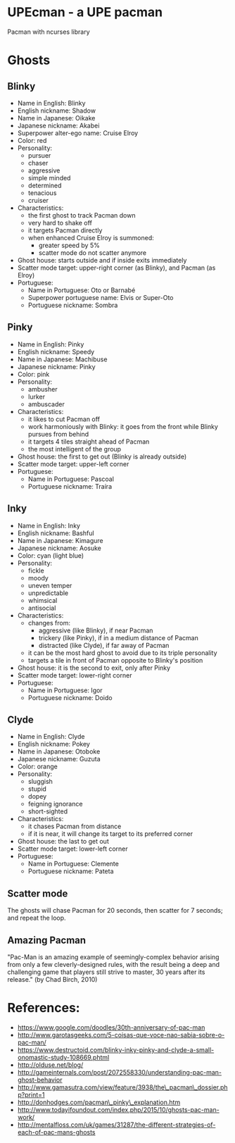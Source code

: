 # UPEcman - a UPE pacman

Pacman with ncurses library

# Ghosts

## Blinky

* Name in English: Blinky
* English nickname: Shadow
* Name in Japanese: Oikake
* Japanese nickname: Akabei
* Superpower alter-ego name: Cruise Elroy
* Color: red
* Personality:
    - pursuer
    - chaser
    - aggressive
    - simple minded
    - determined
    - tenacious
    - cruiser
* Characteristics:
    - the first ghost to track Pacman down
    - very hard to shake off
    - it targets Pacman directly
    - when enhanced Cruise Elroy is summoned:
        * greater speed by 5%
        * scatter mode do not scatter anymore
* Ghost house: starts outside and if inside exits immediately             
* Scatter mode target: upper-right corner (as Blinky), and Pacman (as Elroy)
* Portuguese:
    - Name in Portuguese: Oto or Barnabé
    - Superpower portuguese name: Elvis or Super-Oto
    - Portuguese nickname: Sombra

## Pinky

* Name in English: Pinky
* English nickname: Speedy
* Name in Japanese: Machibuse
* Japanese nickname: Pinky
* Color: pink
* Personality:
    - ambusher
    - lurker
    - ambuscader
* Characteristics:
    - it likes to cut Pacman off
    - work harmoniously with Blinky: it goes from the front while Blinky pursues from behind
    - it targets 4 tiles straight ahead of Pacman
    - the most intelligent of the group
* Ghost house: the first to get out (Blinky is already outside)
* Scatter mode target: upper-left corner
* Portuguese:
    - Name in Portuguese: Pascoal
    - Portuguese nickname: Traíra

## Inky

* Name in English: Inky
* English nickname: Bashful
* Name in Japanese: Kimagure
* Japanese nickname: Aosuke 
* Color: cyan (light blue)
* Personality:
    - fickle
    - moody
    - uneven temper
    - unpredictable
    - whimsical
    - antisocial
* Characteristics:
    - changes from: 
        * aggressive (like Blinky), if near Pacman
        * trickery (like Pinky), if in a medium distance of Pacman
        * distracted (like Clyde), if far away of Pacman
    - it can be the most hard ghost to avoid due to its triple personality
    - targets a tile in front of Pacman opposite to Blinky's position
* Ghost house: it is the second to exit, only after Pinky
* Scatter mode target: lower-right corner
* Portuguese:
    - Name in Portuguese: Igor
    - Portuguese nickname: Doido

## Clyde

* Name in English: Clyde
* English nickname: Pokey
* Name in Japanese: Otoboke
* Japanese nickname: Guzuta
* Color: orange
* Personality:
    - sluggish
    - stupid
    - dopey
    - feigning ignorance
    - short-sighted
* Characteristics:
    - it chases Pacman from distance
    - if it is near, it will change its target to its preferred corner
* Ghost house: the last to get out
* Scatter mode target: lower-left corner
* Portuguese:
    - Name in Portuguese: Clemente
    - Portuguese nickname: Pateta

## Scatter mode

The ghosts will chase Pacman for 20 seconds, then scatter for 7 seconds; and repeat the loop.

## Amazing Pacman

"Pac-Man is an amazing example of seemingly-complex behavior arising from only a few cleverly-designed rules, with the result being a deep and challenging game that players still strive to master, 30 years after its release." (by Chad Birch, 2010)

# References:

* https://www.google.com/doodles/30th-anniversary-of-pac-man
* http://www.garotasgeeks.com/5-coisas-que-voce-nao-sabia-sobre-o-pac-man/
* https://www.destructoid.com/blinky-inky-pinky-and-clyde-a-small-onomastic-study-108669.phtml
* http://olduse.net/blog/
* http://gameinternals.com/post/2072558330/understanding-pac-man-ghost-behavior
* http://www.gamasutra.com/view/feature/3938/the\_pacman\_dossier.php?print=1
* http://donhodges.com/pacman\_pinky\_explanation.htm
* http://www.todayifoundout.com/index.php/2015/10/ghosts-pac-man-work/
* http://mentalfloss.com/uk/games/31287/the-different-strategies-of-each-of-pac-mans-ghosts


